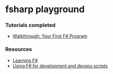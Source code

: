 fsharp playground
=================

### Tutorials completed ###


* [Walkthrough: Your First F# Program](https://msdn.microsoft.com/en-us/library/dd233160.aspx)

### Resources ###

* [Learning F#](http://fsharp.org/about/learning.html)
* [Using F# for development and devops scripts](http://fsharpforfunandprofit.com/posts/low-risk-ways-to-use-fsharp-at-work-2/)